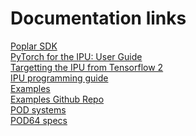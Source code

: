 # Documentation links

 [Poplar SDK](https://docs.graphcore.ai/projects/sdk-overview/en/latest/overview.html?highlight=poptorch#introduction)<br>
 [PyTorch for the IPU: User Guide](https://docs.graphcore.ai/projects/poptorch-user-guide/en/3.2.0/index.html)<br>
 [Targetting the IPU from Tensorflow 2](https://docs.graphcore.ai/projects/tensorflow-user-guide/en/latest/index.html) <br>
 [IPU programming guide](https://docs.graphcore.ai/projects/ipu-programmers-guide/en/latest/index.html) <br>
 [Examples](https://docs.graphcore.ai/projects/tutorials/en/latest/intro.html) <br>
 [Examples Github Repo](https://github.com/graphcore/examples) <br>
 [POD systems](https://docs.graphcore.ai/projects/ipu-pod-getting-started/en/latest/overview.html?highlight=PopTorch#pod-overview) <br> 
 [POD64 specs](https://www.graphcore.ai/products/bow-pod64#product-spec) <br>
